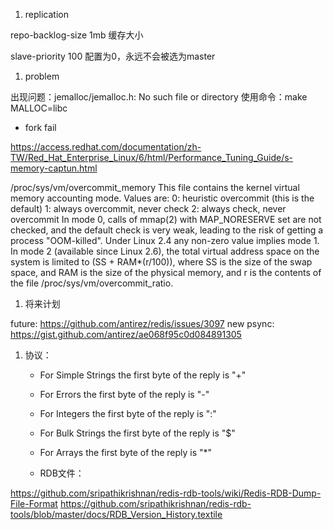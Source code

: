 1. replication

repo-backlog-size 1mb  缓存大小

slave-priority 100
配置为0，永远不会被选为master

1. problem

出现问题：jemalloc/jemalloc.h: No such file or directory
使用命令：make MALLOC=libc

- fork fail

https://access.redhat.com/documentation/zh-TW/Red_Hat_Enterprise_Linux/6/html/Performance_Tuning_Guide/s-memory-captun.html

/proc/sys/vm/overcommit_memory
              This file contains the kernel virtual memory accounting mode. Values are:
              0: heuristic overcommit (this is the default)
              1: always overcommit, never check
              2: always check, never overcommit
              In mode 0, calls of mmap(2) with MAP_NORESERVE set are not checked, and the default check is very weak, leading to the risk of getting a process "OOM-killed".  Under Linux 2.4
              any non-zero value implies mode 1.  In mode 2 (available since Linux 2.6), the total virtual address space on the system is limited to (SS + RAM*(r/100)), where SS is the size
              of the swap space, and RAM is the size of the physical memory, and r is the contents of the file /proc/sys/vm/overcommit_ratio.

1. 将来计划

future:
     https://github.com/antirez/redis/issues/3097
new psync:
     https://gist.github.com/antirez/ae068f95c0d084891305

1. 协议：
    - For Simple Strings the first byte of the reply is "+"
    - For Errors the first byte of the reply is "-"
    - For Integers the first byte of the reply is ":"
    - For Bulk Strings the first byte of the reply is "$"
    - For Arrays the first byte of the reply is "*"

    - RDB文件：

https://github.com/sripathikrishnan/redis-rdb-tools/wiki/Redis-RDB-Dump-File-Format
https://github.com/sripathikrishnan/redis-rdb-tools/blob/master/docs/RDB_Version_History.textile

